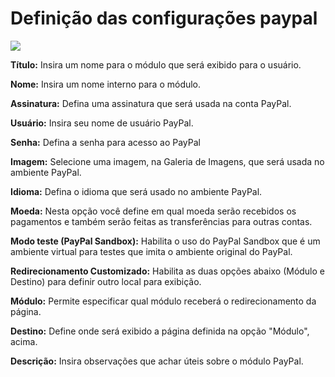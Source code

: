 # Definição das configurações paypal

![](http://www.gvinci.com.br/manual/paypal1.zoom84.png)

**Título:** Insira um nome para o módulo que será exibido para o usuário.

**Nome:** Insira um nome interno para o módulo.

**Assinatura:** Defina uma assinatura que será usada na conta PayPal.

**Usuário:** Insira seu nome de usuário PayPal.

**Senha:** Defina a senha para acesso ao PayPal

**Imagem:** Selecione uma imagem, na Galeria de Imagens, que será usada no ambiente PayPal.

**Idioma:** Defina o idioma que será usado no ambiente PayPal.

**Moeda:** Nesta opção você define em qual moeda serão recebidos os pagamentos e também serão feitas as transferências para outras contas.

**Modo teste \(PayPal Sandbox\):** Habilita o uso do PayPal Sandbox que é um ambiente virtual para testes que imita o ambiente original do PayPal.

**Redirecionamento Customizado:** Habilita as duas opções abaixo \(Módulo e Destino\) para definir outro local para exibição.

**Módulo:** Permite especificar qual módulo receberá o redirecionamento da página.

**Destino:** Define onde será exibido a página definida na opção "Módulo", acima.

**Descrição:** Insira observações que achar úteis sobre o módulo PayPal.

